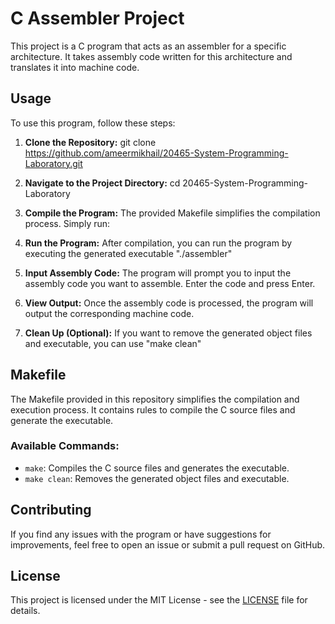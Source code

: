 # C Assembler Project

This project is a C program that acts as an assembler for a specific architecture. It takes assembly code written for this architecture and translates it into machine code.

## Usage

To use this program, follow these steps:

1. **Clone the Repository:**
git clone https://github.com/ameermikhail/20465-System-Programming-Laboratory.git
2. **Navigate to the Project Directory:**
cd 20465-System-Programming-Laboratory
3. **Compile the Program:**
The provided Makefile simplifies the compilation process. Simply run:

4. **Run the Program:**
After compilation, you can run the program by executing the generated executable "./assembler"

5. **Input Assembly Code:**
The program will prompt you to input the assembly code you want to assemble. Enter the code and press Enter.

6. **View Output:**
Once the assembly code is processed, the program will output the corresponding machine code.

7. **Clean Up (Optional):**
If you want to remove the generated object files and executable, you can use "make clean"

## Makefile

The Makefile provided in this repository simplifies the compilation and execution process. It contains rules to compile the C source files and generate the executable.

### Available Commands:

- `make`: Compiles the C source files and generates the executable.
- `make clean`: Removes the generated object files and executable.

## Contributing

If you find any issues with the program or have suggestions for improvements, feel free to open an issue or submit a pull request on GitHub.

## License

This project is licensed under the MIT License - see the [LICENSE](LICENSE) file for details.



